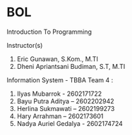 # BOL 
Introduction To Programming 

Instructor(s)
1. Eric Gunawan, S.Kom., M.TI
2. Dheni Apriantsani Budiman, S.T, M.TI

Information System - TBBA Team 4 :
1.	Ilyas Mubarrok - 2602171722
2.	Bayu Putra Aditya – 2602202942
3.	Herlina Sukmawati – 2602199273
4.	Hary Arrahman – 2602173601
5.	Nadya Auriel Gedalya - 2602174724

